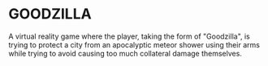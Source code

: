 # GOODZILLA

A virtual reality game where the player, taking the form of "Goodzilla", is trying to protect a city from an apocalyptic meteor shower using their arms while trying to avoid causing too much collateral damage themselves.
